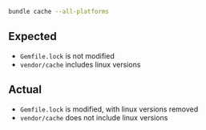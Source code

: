 ```sh
bundle cache --all-platforms
```

## Expected

- `Gemfile.lock` is not modified
- `vendor/cache` includes linux versions

## Actual

- `Gemfile.lock` is modified, with linux versions removed
- `vendor/cache` does not include linux versions
